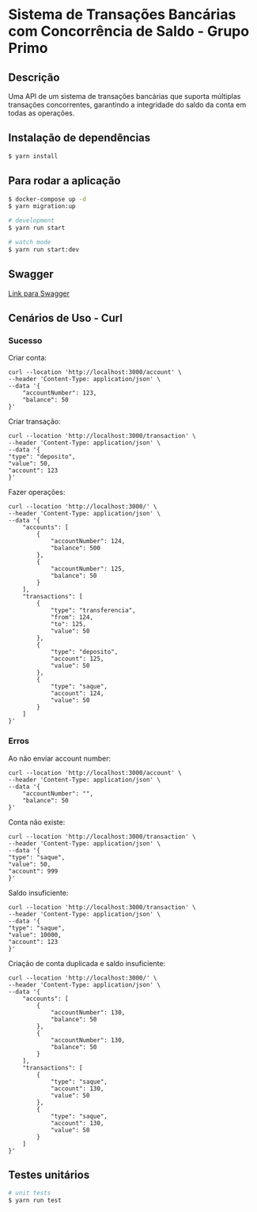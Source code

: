 # Sistema de Transações Bancárias com Concorrência de Saldo - Grupo Primo

## Descrição

Uma API de um sistema de transações bancárias que suporta múltiplas transações concorrentes, garantindo a integridade do saldo da conta em todas as operações.


## Instalação de dependências

```bash
$ yarn install
```

## Para rodar a aplicação

```bash
$ docker-compose up -d
$ yarn migration:up

# development
$ yarn run start

# watch mode
$ yarn run start:dev
```
## Swagger

[Link para Swagger](http://localhost:3000/api)

## Cenários de Uso - Curl

### Sucesso
Criar conta: 
```
curl --location 'http://localhost:3000/account' \
--header 'Content-Type: application/json' \
--data '{
    "accountNumber": 123,
    "balance": 50
}'
```

Criar transação:
```
curl --location 'http://localhost:3000/transaction' \
--header 'Content-Type: application/json' \
--data '{
"type": "deposito",
"value": 50,
"account": 123
}'
```

Fazer operações:
```
curl --location 'http://localhost:3000/' \
--header 'Content-Type: application/json' \
--data '{
    "accounts": [
        {
            "accountNumber": 124,
            "balance": 500
        },
        {
            "accountNumber": 125,
            "balance": 50
        }
    ],
    "transactions": [
        {
            "type": "transferencia",
            "from": 124,
            "to": 125,
            "value": 50
        },
        {
            "type": "deposito",
            "account": 125,
            "value": 50
        },
        {
            "type": "saque",
            "account": 124,
            "value": 50
        }
    ]
}'
```
### Erros
Ao não enviar account number:
```
curl --location 'http://localhost:3000/account' \
--header 'Content-Type: application/json' \
--data '{
    "accountNumber": "",
    "balance": 50
}'
```
Conta não existe:
```
curl --location 'http://localhost:3000/transaction' \
--header 'Content-Type: application/json' \
--data '{
"type": "saque",
"value": 50,
"account": 999
}'
```

Saldo insuficiente:
```
curl --location 'http://localhost:3000/transaction' \
--header 'Content-Type: application/json' \
--data '{
"type": "saque",
"value": 10000,
"account": 123
}'
```

Criação de conta duplicada e saldo insuficiente:
```
curl --location 'http://localhost:3000/' \
--header 'Content-Type: application/json' \
--data '{
    "accounts": [
        {
            "accountNumber": 130,
            "balance": 50
        },
        {
            "accountNumber": 130,
            "balance": 50
        }
    ],
    "transactions": [
        {
            "type": "saque",
            "account": 130,
            "value": 50
        },
        {
            "type": "saque",
            "account": 130,
            "value": 50
        }
    ]
}'
```



## Testes unitários

```bash
# unit tests
$ yarn run test
```